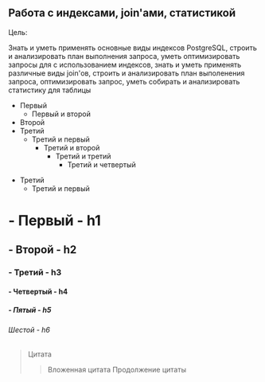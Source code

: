 ## Работа с индексами, join'ами, статистикой

Цель:

Знать и уметь применять основные виды индексов PostgreSQL, строить и анализировать план выполнения запроса, 
уметь оптимизировать запросы для с использованием индексов, знать и уметь применять различные виды join'ов, 
строить и анализировать план выполенения запроса, оптимизировать запрос, уметь собирать и анализировать статистику для таблицы


+ Первый
  + Первый и второй
+ Второй
+ Третий
  + Третий и первый
    + Третий и второй   
      + Третий и третий
        + Третий и четвертый

* Третий 
  * Третий и первый

# - Первый       - h1

## - Второй      - h2

### - Третий     - h3

#### - Четвертый - h4

##### - Пятый    - h5

###### Шестой    - h6

> Цитата
  > > Вложенная цитата
  > Продолжение цитаты
